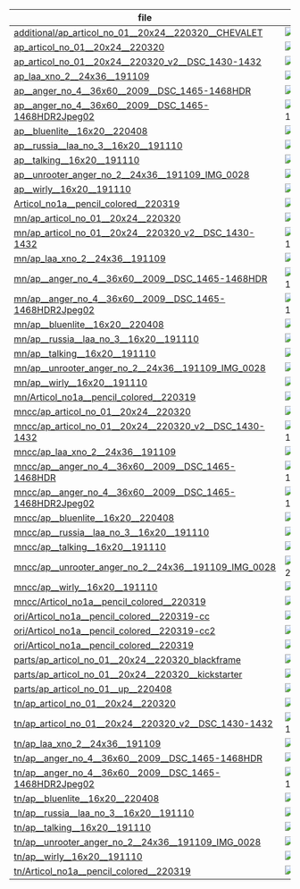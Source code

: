|  file  |  img  |
| --- | --- |
|[additional/ap_articol_no_01__20x24__220320__CHEVALET](img/acrylics-painting/additional/ap_articol_no_01__20x24__220320__CHEVALET.jpg)|![additional/ap_articol_no_01__20x24__220320__CHEVALET](img/acrylics-painting/additional/ap_articol_no_01__20x24__220320__CHEVALET.jpg)|
|[ap_articol_no_01__20x24__220320](img/acrylics-painting/ap_articol_no_01__20x24__220320.jpg)|![ap_articol_no_01__20x24__220320](img/acrylics-painting/ap_articol_no_01__20x24__220320.jpg)|
|[ap_articol_no_01__20x24__220320_v2__DSC_1430-1432](img/acrylics-painting/ap_articol_no_01__20x24__220320_v2__DSC_1430-1432.jpg)|![ap_articol_no_01__20x24__220320_v2__DSC_1430-1432](img/acrylics-painting/ap_articol_no_01__20x24__220320_v2__DSC_1430-1432.jpg)|
|[ap_laa_xno_2__24x36__191109](img/acrylics-painting/ap_laa_xno_2__24x36__191109.jpg)|![ap_laa_xno_2__24x36__191109](img/acrylics-painting/ap_laa_xno_2__24x36__191109.jpg)|
|[ap__anger_no_4__36x60__2009__DSC_1465-1468HDR](img/acrylics-painting/ap__anger_no_4__36x60__2009__DSC_1465-1468HDR.jpg)|![ap__anger_no_4__36x60__2009__DSC_1465-1468HDR](img/acrylics-painting/ap__anger_no_4__36x60__2009__DSC_1465-1468HDR.jpg)|
|[ap__anger_no_4__36x60__2009__DSC_1465-1468HDR2Jpeg02](img/acrylics-painting/ap__anger_no_4__36x60__2009__DSC_1465-1468HDR2Jpeg02.jpg)|![ap__anger_no_4__36x60__2009__DSC_1465-1468HDR2Jpeg02](img/acrylics-painting/ap__anger_no_4__36x60__2009__DSC_1465-1468HDR2Jpeg02.jpg)|
|[ap__bluenlite__16x20__220408](img/acrylics-painting/ap__bluenlite__16x20__220408.jpg)|![ap__bluenlite__16x20__220408](img/acrylics-painting/ap__bluenlite__16x20__220408.jpg)|
|[ap__russia__laa_no_3__16x20__191110](img/acrylics-painting/ap__russia__laa_no_3__16x20__191110.jpg)|![ap__russia__laa_no_3__16x20__191110](img/acrylics-painting/ap__russia__laa_no_3__16x20__191110.jpg)|
|[ap__talking__16x20__191110](img/acrylics-painting/ap__talking__16x20__191110.jpg)|![ap__talking__16x20__191110](img/acrylics-painting/ap__talking__16x20__191110.jpg)|
|[ap__unrooter_anger_no_2__24x36__191109_IMG_0028](img/acrylics-painting/ap__unrooter_anger_no_2__24x36__191109_IMG_0028.jpg)|![ap__unrooter_anger_no_2__24x36__191109_IMG_0028](img/acrylics-painting/ap__unrooter_anger_no_2__24x36__191109_IMG_0028.jpg)|
|[ap__wirly__16x20__191110](img/acrylics-painting/ap__wirly__16x20__191110.jpg)|![ap__wirly__16x20__191110](img/acrylics-painting/ap__wirly__16x20__191110.jpg)|
|[Articol_no1a__pencil_colored__220319](img/acrylics-painting/Articol_no1a__pencil_colored__220319.jpg)|![Articol_no1a__pencil_colored__220319](img/acrylics-painting/Articol_no1a__pencil_colored__220319.jpg)|
|[mn/ap_articol_no_01__20x24__220320](img/acrylics-painting/mn/ap_articol_no_01__20x24__220320.jpg)|![mn/ap_articol_no_01__20x24__220320](img/acrylics-painting/mn/ap_articol_no_01__20x24__220320.jpg)|
|[mn/ap_articol_no_01__20x24__220320_v2__DSC_1430-1432](img/acrylics-painting/mn/ap_articol_no_01__20x24__220320_v2__DSC_1430-1432.jpg)|![mn/ap_articol_no_01__20x24__220320_v2__DSC_1430-1432](img/acrylics-painting/mn/ap_articol_no_01__20x24__220320_v2__DSC_1430-1432.jpg)|
|[mn/ap_laa_xno_2__24x36__191109](img/acrylics-painting/mn/ap_laa_xno_2__24x36__191109.jpg)|![mn/ap_laa_xno_2__24x36__191109](img/acrylics-painting/mn/ap_laa_xno_2__24x36__191109.jpg)|
|[mn/ap__anger_no_4__36x60__2009__DSC_1465-1468HDR](img/acrylics-painting/mn/ap__anger_no_4__36x60__2009__DSC_1465-1468HDR.jpg)|![mn/ap__anger_no_4__36x60__2009__DSC_1465-1468HDR](img/acrylics-painting/mn/ap__anger_no_4__36x60__2009__DSC_1465-1468HDR.jpg)|
|[mn/ap__anger_no_4__36x60__2009__DSC_1465-1468HDR2Jpeg02](img/acrylics-painting/mn/ap__anger_no_4__36x60__2009__DSC_1465-1468HDR2Jpeg02.jpg)|![mn/ap__anger_no_4__36x60__2009__DSC_1465-1468HDR2Jpeg02](img/acrylics-painting/mn/ap__anger_no_4__36x60__2009__DSC_1465-1468HDR2Jpeg02.jpg)|
|[mn/ap__bluenlite__16x20__220408](img/acrylics-painting/mn/ap__bluenlite__16x20__220408.jpg)|![mn/ap__bluenlite__16x20__220408](img/acrylics-painting/mn/ap__bluenlite__16x20__220408.jpg)|
|[mn/ap__russia__laa_no_3__16x20__191110](img/acrylics-painting/mn/ap__russia__laa_no_3__16x20__191110.jpg)|![mn/ap__russia__laa_no_3__16x20__191110](img/acrylics-painting/mn/ap__russia__laa_no_3__16x20__191110.jpg)|
|[mn/ap__talking__16x20__191110](img/acrylics-painting/mn/ap__talking__16x20__191110.jpg)|![mn/ap__talking__16x20__191110](img/acrylics-painting/mn/ap__talking__16x20__191110.jpg)|
|[mn/ap__unrooter_anger_no_2__24x36__191109_IMG_0028](img/acrylics-painting/mn/ap__unrooter_anger_no_2__24x36__191109_IMG_0028.jpg)|![mn/ap__unrooter_anger_no_2__24x36__191109_IMG_0028](img/acrylics-painting/mn/ap__unrooter_anger_no_2__24x36__191109_IMG_0028.jpg)|
|[mn/ap__wirly__16x20__191110](img/acrylics-painting/mn/ap__wirly__16x20__191110.jpg)|![mn/ap__wirly__16x20__191110](img/acrylics-painting/mn/ap__wirly__16x20__191110.jpg)|
|[mn/Articol_no1a__pencil_colored__220319](img/acrylics-painting/mn/Articol_no1a__pencil_colored__220319.jpg)|![mn/Articol_no1a__pencil_colored__220319](img/acrylics-painting/mn/Articol_no1a__pencil_colored__220319.jpg)|
|[mncc/ap_articol_no_01__20x24__220320](img/acrylics-painting/mncc/ap_articol_no_01__20x24__220320.jpg)|![mncc/ap_articol_no_01__20x24__220320](img/acrylics-painting/mncc/ap_articol_no_01__20x24__220320.jpg)|
|[mncc/ap_articol_no_01__20x24__220320_v2__DSC_1430-1432](img/acrylics-painting/mncc/ap_articol_no_01__20x24__220320_v2__DSC_1430-1432.jpg)|![mncc/ap_articol_no_01__20x24__220320_v2__DSC_1430-1432](img/acrylics-painting/mncc/ap_articol_no_01__20x24__220320_v2__DSC_1430-1432.jpg)|
|[mncc/ap_laa_xno_2__24x36__191109](img/acrylics-painting/mncc/ap_laa_xno_2__24x36__191109.jpg)|![mncc/ap_laa_xno_2__24x36__191109](img/acrylics-painting/mncc/ap_laa_xno_2__24x36__191109.jpg)|
|[mncc/ap__anger_no_4__36x60__2009__DSC_1465-1468HDR](img/acrylics-painting/mncc/ap__anger_no_4__36x60__2009__DSC_1465-1468HDR.jpg)|![mncc/ap__anger_no_4__36x60__2009__DSC_1465-1468HDR](img/acrylics-painting/mncc/ap__anger_no_4__36x60__2009__DSC_1465-1468HDR.jpg)|
|[mncc/ap__anger_no_4__36x60__2009__DSC_1465-1468HDR2Jpeg02](img/acrylics-painting/mncc/ap__anger_no_4__36x60__2009__DSC_1465-1468HDR2Jpeg02.jpg)|![mncc/ap__anger_no_4__36x60__2009__DSC_1465-1468HDR2Jpeg02](img/acrylics-painting/mncc/ap__anger_no_4__36x60__2009__DSC_1465-1468HDR2Jpeg02.jpg)|
|[mncc/ap__bluenlite__16x20__220408](img/acrylics-painting/mncc/ap__bluenlite__16x20__220408.jpg)|![mncc/ap__bluenlite__16x20__220408](img/acrylics-painting/mncc/ap__bluenlite__16x20__220408.jpg)|
|[mncc/ap__russia__laa_no_3__16x20__191110](img/acrylics-painting/mncc/ap__russia__laa_no_3__16x20__191110.jpg)|![mncc/ap__russia__laa_no_3__16x20__191110](img/acrylics-painting/mncc/ap__russia__laa_no_3__16x20__191110.jpg)|
|[mncc/ap__talking__16x20__191110](img/acrylics-painting/mncc/ap__talking__16x20__191110.jpg)|![mncc/ap__talking__16x20__191110](img/acrylics-painting/mncc/ap__talking__16x20__191110.jpg)|
|[mncc/ap__unrooter_anger_no_2__24x36__191109_IMG_0028](img/acrylics-painting/mncc/ap__unrooter_anger_no_2__24x36__191109_IMG_0028.jpg)|![mncc/ap__unrooter_anger_no_2__24x36__191109_IMG_0028](img/acrylics-painting/mncc/ap__unrooter_anger_no_2__24x36__191109_IMG_0028.jpg)|
|[mncc/ap__wirly__16x20__191110](img/acrylics-painting/mncc/ap__wirly__16x20__191110.jpg)|![mncc/ap__wirly__16x20__191110](img/acrylics-painting/mncc/ap__wirly__16x20__191110.jpg)|
|[mncc/Articol_no1a__pencil_colored__220319](img/acrylics-painting/mncc/Articol_no1a__pencil_colored__220319.jpg)|![mncc/Articol_no1a__pencil_colored__220319](img/acrylics-painting/mncc/Articol_no1a__pencil_colored__220319.jpg)|
|[ori/Articol_no1a__pencil_colored__220319-cc](img/acrylics-painting/ori/Articol_no1a__pencil_colored__220319-cc.jpg)|![ori/Articol_no1a__pencil_colored__220319-cc](img/acrylics-painting/ori/Articol_no1a__pencil_colored__220319-cc.jpg)|
|[ori/Articol_no1a__pencil_colored__220319-cc2](img/acrylics-painting/ori/Articol_no1a__pencil_colored__220319-cc2.jpg)|![ori/Articol_no1a__pencil_colored__220319-cc2](img/acrylics-painting/ori/Articol_no1a__pencil_colored__220319-cc2.jpg)|
|[ori/Articol_no1a__pencil_colored__220319](img/acrylics-painting/ori/Articol_no1a__pencil_colored__220319.jpg)|![ori/Articol_no1a__pencil_colored__220319](img/acrylics-painting/ori/Articol_no1a__pencil_colored__220319.jpg)|
|[parts/ap_articol_no_01__20x24__220320_blackframe](img/acrylics-painting/parts/ap_articol_no_01__20x24__220320_blackframe.jpg)|![parts/ap_articol_no_01__20x24__220320_blackframe](img/acrylics-painting/parts/ap_articol_no_01__20x24__220320_blackframe.jpg)|
|[parts/ap_articol_no_01__20x24__220320__kickstarter](img/acrylics-painting/parts/ap_articol_no_01__20x24__220320__kickstarter.jpg)|![parts/ap_articol_no_01__20x24__220320__kickstarter](img/acrylics-painting/parts/ap_articol_no_01__20x24__220320__kickstarter.jpg)|
|[parts/ap_articol_no_01__up__220408](img/acrylics-painting/parts/ap_articol_no_01__up__220408.jpg)|![parts/ap_articol_no_01__up__220408](img/acrylics-painting/parts/ap_articol_no_01__up__220408.jpg)|
|[tn/ap_articol_no_01__20x24__220320](img/acrylics-painting/tn/ap_articol_no_01__20x24__220320.jpg)|![tn/ap_articol_no_01__20x24__220320](img/acrylics-painting/tn/ap_articol_no_01__20x24__220320.jpg)|
|[tn/ap_articol_no_01__20x24__220320_v2__DSC_1430-1432](img/acrylics-painting/tn/ap_articol_no_01__20x24__220320_v2__DSC_1430-1432.jpg)|![tn/ap_articol_no_01__20x24__220320_v2__DSC_1430-1432](img/acrylics-painting/tn/ap_articol_no_01__20x24__220320_v2__DSC_1430-1432.jpg)|
|[tn/ap_laa_xno_2__24x36__191109](img/acrylics-painting/tn/ap_laa_xno_2__24x36__191109.jpg)|![tn/ap_laa_xno_2__24x36__191109](img/acrylics-painting/tn/ap_laa_xno_2__24x36__191109.jpg)|
|[tn/ap__anger_no_4__36x60__2009__DSC_1465-1468HDR](img/acrylics-painting/tn/ap__anger_no_4__36x60__2009__DSC_1465-1468HDR.jpg)|![tn/ap__anger_no_4__36x60__2009__DSC_1465-1468HDR](img/acrylics-painting/tn/ap__anger_no_4__36x60__2009__DSC_1465-1468HDR.jpg)|
|[tn/ap__anger_no_4__36x60__2009__DSC_1465-1468HDR2Jpeg02](img/acrylics-painting/tn/ap__anger_no_4__36x60__2009__DSC_1465-1468HDR2Jpeg02.jpg)|![tn/ap__anger_no_4__36x60__2009__DSC_1465-1468HDR2Jpeg02](img/acrylics-painting/tn/ap__anger_no_4__36x60__2009__DSC_1465-1468HDR2Jpeg02.jpg)|
|[tn/ap__bluenlite__16x20__220408](img/acrylics-painting/tn/ap__bluenlite__16x20__220408.jpg)|![tn/ap__bluenlite__16x20__220408](img/acrylics-painting/tn/ap__bluenlite__16x20__220408.jpg)|
|[tn/ap__russia__laa_no_3__16x20__191110](img/acrylics-painting/tn/ap__russia__laa_no_3__16x20__191110.jpg)|![tn/ap__russia__laa_no_3__16x20__191110](img/acrylics-painting/tn/ap__russia__laa_no_3__16x20__191110.jpg)|
|[tn/ap__talking__16x20__191110](img/acrylics-painting/tn/ap__talking__16x20__191110.jpg)|![tn/ap__talking__16x20__191110](img/acrylics-painting/tn/ap__talking__16x20__191110.jpg)|
|[tn/ap__unrooter_anger_no_2__24x36__191109_IMG_0028](img/acrylics-painting/tn/ap__unrooter_anger_no_2__24x36__191109_IMG_0028.jpg)|![tn/ap__unrooter_anger_no_2__24x36__191109_IMG_0028](img/acrylics-painting/tn/ap__unrooter_anger_no_2__24x36__191109_IMG_0028.jpg)|
|[tn/ap__wirly__16x20__191110](img/acrylics-painting/tn/ap__wirly__16x20__191110.jpg)|![tn/ap__wirly__16x20__191110](img/acrylics-painting/tn/ap__wirly__16x20__191110.jpg)|
|[tn/Articol_no1a__pencil_colored__220319](img/acrylics-painting/tn/Articol_no1a__pencil_colored__220319.jpg)|![tn/Articol_no1a__pencil_colored__220319](img/acrylics-painting/tn/Articol_no1a__pencil_colored__220319.jpg)|
